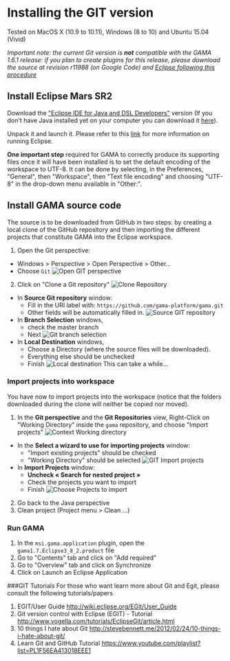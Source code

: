 # Installing the GIT version

Tested on MacOS X (10.9 to 10.11), Windows (8 to 10) and Ubuntu 15.04 (Vivid)

_Important note: the current Git version is **not** compatible with the GAMA 1.6.1 release: if you plan to create plugins for this release, please download the source at revision r11988 (on Google Code) and [Eclipse following this procedure](InstallingSvnOldVersions)_

## Install Eclipse Mars SR2

Download the ["Eclipse IDE for Java and DSL Developers"](http://www.eclipse.org/downloads/packages/eclipse-ide-java-and-dsl-developers/mars2) version (If you don't have Java installed yet on your computer you can download it [here](http://www.oracle.com/technetwork/java/javase/downloads/index.html)). 

Unpack it and launch it. Please refer to this [link](http://help.eclipse.org/mars/index.jsp?nav=%2F0) for more information on running Eclipse.

**One important step** required for GAMA to correctly produce its supporting files once it will have been installed is to set the default encoding of the workspace to UTF-8. It can be done by selecting, in the Preferences, "General", then "Workspace", then "Text file encoding" and choosing "UTF-8" in the drop-down menu available in "Other:".

## Install GAMA source code

The source is to be downloaded from GitHub in two steps: by creating a local clone of the GitHub repository and then importing the different projects that constitute GAMA into the Eclipse workspace.

1. Open the Git perspective:
  * Windows > Perspective > Open Perspective > Other...
  * Choose `Git`
![Open GIT perspective](resources/images/developpingExtension/GIT_open_perspective.png)
2. Click on "Clone a Git repository"
![Clone Repository](resources/images/developpingExtension/GIT_Clone_Repository.png)
  * In **Source Git repository** window: 
    * Fill in the URI label with: `https://github.com/gama-platform/gama.git`
    * Other fields will be automatically filled in.
![Source GIT repository](resources/images/developpingExtension/GIT_source_git_repository.png)    
  * In **Branch Selection** windows, 
    * check the master branch 
    * Next
![Git branch selection](resources/images/developpingExtension/GIT_branch_selection.png)
  * In **Local Destination** windows,
    * Choose a Directory (where the source files will be downloaded).
    * Everything else should be unchecked 
    * Finish
![Local destination](resources/images/developpingExtension/GIT_local_destination.png)
This can take a while...

### Import projects into workspace
You have now to import projects into the workspace (notice that the folders downloaded during the clone will neither be copied nor moved).

1. In the **Git perspective** and the **Git Repositories** view, Right-Click on "Working Directory" inside the `gama` repository, and choose "Import projects"
![Context Working directory](resources/images/developpingExtension/GIT_Context_WorkingDirectory.png)
  * In the **Select a wizard to use for importing projects** window:
    * "Import existing projects" should be checked
    * "Working Directory" should be selected
![GIT Import projects](resources/images/developpingExtension/GIT_Import_projects.png)    
  * In **Import Projects** window:
    * **Uncheck « Search for nested project »**
    * Check the projects you want to import
    * Finish
![Choose Projects to import](resources/images/developpingExtension/GIT_ChooseProjectToImport.png)
2. Go back to the Java perspective
3. Clean project (Project menu > Clean ...)

### Run GAMA
1. In the `msi.gama.application` plugin, open the `gama1.7.Eclipse3_8_2.product` file
2. Go to "Contents" tab and click on "Add required"
3. Go to "Overview" tab and click on Synchronize
4. Click on Launch an Eclipse Application

###GIT Tutorials
For those who want learn more about Git and Egit, please consult the following tutorials/papers

1. EGIT/User Guide http://wiki.eclipse.org/EGit/User_Guide
2. Git version control with Eclipse (EGIT) - Tutorial http://www.vogella.com/tutorials/EclipseGit/article.html
3. 10 things I hate about Git http://stevebennett.me/2012/02/24/10-things-i-hate-about-git/
4. Learn Git and GitHub Tutorial https://www.youtube.com/playlist?list=PL1F56EA413018EEE1